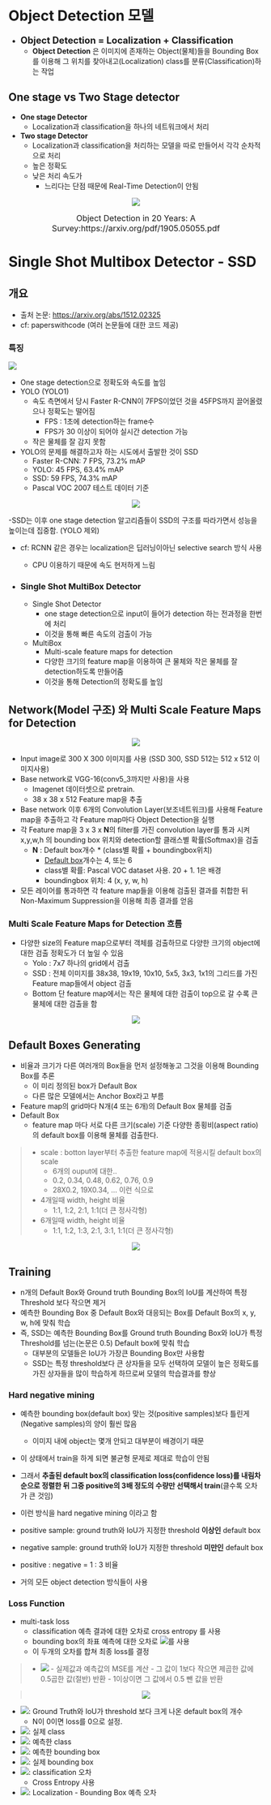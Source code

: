 # Object Detection 모델

- <span style='font-size:1.3em;font-weight:bold'>Object Detection = Localization + Classification</span>
    - **Object Detection** 은 이미지에 존재하는 Object(물체)들을 Bounding Box를 이용해 그 위치를 찾아내고(Localization) class를 분류(Classification)하는 작업           

## One stage vs Two Stage detector
- **One stage Detector**
    - Localization과 classification을 하나의 네트워크에서 처리
- **Two stage Detector**
    - Localization과 classification을 처리하는 모델을 따로 만들어서 각각 순차적으로 처리
    - 높은 정확도 
    - 낮은 처리 속도가 
        - 느리다는 단점 때문에 Real-Time Detection이 안됨

<p align="center">
    <img src="./images/image14.png">
</p>
<center><font size=3>Object Detection in 20 Years: A Survey:https://arxiv.org/pdf/1905.05055.pdf</font></center>

# Single Shot Multibox Detector - SSD
## 개요
- 출처 논문: https://arxiv.org/abs/1512.02325
- cf: paperswithcode (여러 논문들에 대한 코드 제공)

### 특징
<img src="./images/image15.png">

- One stage detection으로 정확도와 속도를 높임
- YOLO (YOLO1)
    - 속도 측면에서 당시 Faster R-CNN이 7FPS이었던 것을 45FPS까지 끌어올렸으나 정확도는 떨어짐
        - FPS : 1초에 detection하는 frame수
        - FPS가 30 이상이 되어야 실시간 detection 가능
    - 작은 물체를 잘 감지 못함 
- YOLO의 문제를 해결하고자 하는 시도에서 출발한 것이 SSD
    - Faster R-CNN: 7 FPS, 73.2% mAP
    - YOLO: 45 FPS, 63.4% mAP
    - SSD: 59 FPS, 74.3% mAP
    - Pascal VOC 2007 테스트 데이터 기준
    
<p align="center">
    <img src="./images/image16.png">
</p>

-SSD는 이후 one stage detection 알고리즘들이 SSD의 구조를 따라가면서 성능을 높이는데 집중함. (YOLO 제외)

- cf: RCNN 같은 경우는 localization은 딥러닝이아닌 selective search 방식 사용 
    - CPU 이용하기 때문에 속도 현저하게 느림
    
- ### Single Shot MultiBox Detector
    - Single Shot Detector
        - one stage detection으로 input이 들어가 detection 하는 전과정을 한번에 처리
        - 이것을 통해 빠른 속도의 검출이 가능
    - MultiBox 
        - Multi-scale feature maps for detection
        - 다양한 크기의 feature map을 이용하여 큰 물체와 작은 물체를 잘 detection하도록 만들어줌
        - 이것을 통해 Detection의 정확도를 높임

## Network(Model 구조) 와 Multi Scale Feature Maps for Detection

<p align="center">
    <img src="./images/image17.png">
</p>

- Input image로 300 X 300 이미지를 사용 (SSD 300, SSD 512는 512 x 512 이미지사용)
- Base network로 VGG-16(conv5_3까지만 사용)을 사용
    - Imagenet 데이터셋으로 pretrain.
    - 38 x 38 x 512 Feature map을 추출
- Base network 이후 6개의 Convolution Layer(보조네트워크)를 사용해 Feature map을 추출하고 각 Feature map마다 Object Detection을 실행
- 각 Feature map을 3 x 3 x **N**의  filter를 가진 convolution layer를 통과 시켜 x,y,w,h 의 bounding box 위치와 detection할 클래스별 확률(Softmax)을 검출
    - **N** : Default box개수 * (class별 확률 + boundingbox위치)
        - <a href='#Default-Boxes-Generating'>Default box</a>개수는 4, 또는 6
        - class별 확률: Pascal VOC dataset 사용. 20 + 1. 1은 배경
        - boundingbox 위치: 4 (x, y, w, h)
- 모든 레이어를 통과하면 각 feature map들을 이용해 검출된 결과를 취합한 뒤 Non-Maximum Suppression을 이용해 최종 결과를 얻음


### Multi Scale Feature Maps for Detection 흐름

- 다양한 size의 Feature map으로부터 객체를 검출하므로 다양한 크기의 object에 대한 검출 정확도가 더 높일 수 있음
    - Yolo :  7x7 하나의 grid에서 검출 
    - SSD : 전체 이미지를 38x38, 19x19, 10x10, 5x5, 3x3, 1x1의 그리드를 가진 Feature map들에서 object 검출
    - Bottom 단 feature map에서는 작은 물체에 대한 검출이 top으로 갈 수록 큰 물체에 대한 검출을 함
    
<p align="center">
    <img src="./images/image18.png">
</p>

## Default Boxes Generating
- 비율과 크기가 다른 여러개의 Box들을 먼저 설정해놓고 그것을 이용해 Bounding Box를 추론
    - 이 미리 정의된 box가 Default Box
    - 다른 많은 모델에서는 Anchor Box라고 부름
- Feature map의 grid마다 N개(4 또는 6개)의 Default Box 물체를 검출 
- Default Box
    - feature map 마다 서로 다른 크기(scale) 기준 다양한 종횡비(aspect ratio)의 default box를 이용해 물체를 검출한다.
> - scale : botton layer부터 추출한 feature map에 적용시킬 default box의 scale    
>     - 6개의 ouput에 대한.. 
>     - 0.2, 0.34, 0.48, 0.62, 0.76, 0.9
>     - 28X0.2, 19X0.34, ... 이런 식으로  
> - 4개일때 width, height 비율
>     - 1:1, 1:2, 2:1, 1:1(더 큰 정사각형)
> - 6개일때 width, height 비율
>     - 1:1, 1:2, 1:3, 2:1, 3:1, 1:1(더 큰 정사각형)

<p align="center">
    <img src="./images/image19.png">
</p>

## Training
- n개의 Default Box와 Ground truth Bounding Box의 IoU를 계산하여 특정 Threshold 보다 작으면 제거
- 예측한 Bounding Box 중 Default Box와 대응되는 Box를 Default Box의 x, y, w, h에 맞춰 학습
- 즉, SSD는 예측한 Bounding Box를 Ground truth Bounding Box와 IoU가 특정 Threshold를 넘는(논문은 0.5) Default box에 맞춰 학습
    - 대부분의 모델들은 IoU가 가장큰 Bounding Box만 사용함
    - SSD는 특정 threshold보다 큰 상자들을 모두 선택하여 모델이 높은 정확도를 가진 상자들을 많이 학습하게 하므로써 모델의 학습결과를 향상
    
### Hard negative mining
 - 예측한 bounding box(default box) 맞는 것(positive samples)보다 틀린게(Negative samples)의 양이 훨씬 많음
    - 이미지 내에 object는 몇개 안되고 대부분이 배경이기 때문 
 - 이 상태에서 train을 하게 되면 불균형 문제로 제대로 학습이 안됨 
 - 그래서 **추출된 default box의 classification loss(confidence loss)를 내림차순으로 정렬한 뒤 그중 positive의 3배 정도의 수량만 선택해서 train**(클수록 오차가 큰 것임)
 - 이런 방식을 hard negative mining 이라고 함 
- positive sample: ground truth와 IoU가 지정한 threshold **이상인** default box
- negative sample: ground truth와 IoU가 지정한 threshold **미만인** default box
- positive : negative = 1 : 3 비율

- 거의 모든 object detection 방식들이 사용

### Loss Function
- multi-task loss
    - classification 예측 결과에 대한 오차로 cross entropy 를 사용
    - bounding box의 좌표 예측에 대한 오차로 <img src="./images/me3.png">를 사용 
    - 이 두개의 오차를 합쳐 최종 loss를 결정

> - <img src="./images/me4.png">
>    - 실제값과 예측값의 MSE를 계산 
>    - 그 값이 1보다 작으면 제곱한 값에 0.5곱한 값(절반) 반환 
>    - 1이상이면 그 값에서 0.5 뺀 값을 반환

> <p align="center">
>    <img src="./images/image20.png">
> </p>

- <img src="./images/me5.png">: Ground Truth와 IoU가 threshold 보다 크게 나온 default box의 개수 
    - N이 0이면 loss를 0으로 설정.
- <img src="./images/me6.png">: 실제 class
- <img src="./images/me7.png">: 예측한 class
- <img src="./images/me8.png">: 예측한 bounding box
- <img src="./images/me9.png">: 실제 bounding box
- <img src="./images/me10.png">: classification 오차
    - Cross Entropy 사용
- <img src="./images/me11.png">: Localization - Bounding Box 예측 오차
